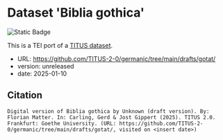 # Dataset 'Biblia gothica'

![Static Badge](https://img.shields.io/badge/TEI_validation-failing-red)

This is a TEI port of a [TITUS dataset](http://titus.uni-frankfurt.de/texte/etcs/germ/got/gotat/gotat.htm).

* URL: https://github.com/TITUS-2-0/germanic/tree/main/drafts/gotat/
* version: unreleased
* date: 2025-01-10

## Citation
```
Digital version of Biblia gothica by Unknown (draft version). By: Florian Matter. In: Carling, Gerd & Jost Gippert (2025). TITUS 2.0. Frankfurt: Goethe University. (URL: https://github.com/TITUS-2-0/germanic/tree/main/drafts/gotat/, visited on <insert date>)
```
